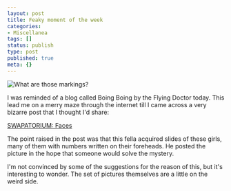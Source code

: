 ```yaml
---
layout: post
title: Feaky moment of the week
categories:
- Miscellanea
tags: []
status: publish
type: post
published: true
meta: {}
---
```


![What are those markings?](http://photos1.blogger.com/blogger/5842/2554/400/f2.jpg)

I was reminded of a blog called Boing Boing by the Flying Doctor today. This lead me on a merry maze through the internet till I came across a very bizarre post that I thought I'd share:

[SWAPATORIUM: Faces](http://swapatorium.blogspot.com/2006/06/faces.html)

The point raised in the post was that this fella acquired slides of these girls, many of them with numbers written on their foreheads. He posted the picture in the hope that someone would solve the mystery.

I'm not convinced by some of the suggestions for the reason of this, but it's interesting to wonder. The set of pictures themselves are a little on the weird side.

